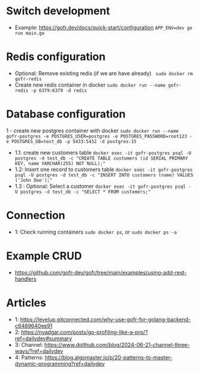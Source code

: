 # Switch development
- Example: https://gofr.dev/docs/quick-start/configuration
``` APP_ENV=dev go run main.go ```


# Redis configuration
 - Optional: Remove existing redis (if we are have already)
``` sudo docker rm gofr-redis```
- Create new redis container in docker 
    ``` sudo docker run --name gofr-redis -p 6379:6379 -d redis ```

# Database configuration

1 - create new postgres container with docker
    ``` sudo docker run --name gofr-postgres -e POSTGRES_USER=postgres -e POSTGRES_PASSWORD=root123 -e POSTGRES_DB=test_db -p 5433:5432 -d postgres:15 ```

- 1.1: create new customers table
    ``` docker exec -it gofr-postgres psql -U postgres -d test_db -c "CREATE TABLE customers (id SERIAL PRIMARY KEY, name VARCHAR(255) NOT NULL);" ```
- 1.2: Insert one record to customers table
    ``` docker exec -it gofr-postgres psql -U postgres -d test_db -c "INSERT INTO customers (name) VALUES ('John Doe');" ```
- 1.3 : Optional: Select a customer
    ``` docker exec -it gofr-postgres psql -U postgres -d test_db -c "SELECT * FROM customers;" ```


# Connection
- 1: Check running containers
    ``` sudo docker ps ```, or ``` sudo docker ps -a ```


# Example CRUD 
- https://github.com/gofr-dev/gofr/tree/main/examples/using-add-rest-handlers

# Articles
- 1: https://levelup.gitconnected.com/why-use-gofr-for-golang-backend-c6489640ee91
- 2: https://nyadgar.com/posts/go-profiling-like-a-pro/?ref=dailydev#summary
- 3: Channel: https://www.dolthub.com/blog/2024-06-21-channel-three-ways/?ref=dailydev
- 4: Patterns: https://blog.algomaster.io/p/20-patterns-to-master-dynamic-programming?ref=dailydev